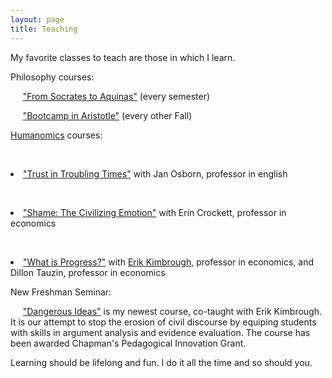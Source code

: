 ```yaml
---
layout: page
title: Teaching
---
```


My favorite classes to teach are those in which I learn.

Philosophy courses:

&nbsp;&nbsp;&nbsp;&nbsp;&nbsp;<a href="https://www.brennanmcdavid.com/pdfs/Syllabus2022F.docx.pdf">"From Socrates to Aquinas"</a> (every semester)

&nbsp;&nbsp;&nbsp;&nbsp;&nbsp;<a href="https://www.brennanmcdavid.com/pdfs/Phil360syllabus.pdf">"Bootcamp in Aristotle"</a> (every other Fall)


<a href="https://www.chapman.edu/research/institutes-and-centers/smith-institute-for-political-economy-and-philosophy/academics-and-research/humanomics.aspx">Humanomics</a> courses: 

&nbsp;&nbsp;&nbsp;&nbsp;&nbsp;<Li><a href="https://www.brennanmcdavid.com/pdfs/357syllabus.Updated.05.04.20.pdf">"Trust in Troubling Times"</a> with Jan Osborn, professor in english

&nbsp;&nbsp;&nbsp;&nbsp;&nbsp;<Li><a href="https://www.brennanmcdavid.com/pdfs/357syllabusShame.pdf">"Shame: The Civilizing Emotion"</a> with Erin Crockett, professor in economics

&nbsp;&nbsp;&nbsp;&nbsp;&nbsp;<Li><a href="https://www.brennanmcdavid.com/pdfs/2023HumanomicsProgress.pdf">"What is Progress?"</a> with <a href="https://sites.google.com/site/erikkimbrough/">Erik Kimbrough</a>, professor in economics, and Dillon Tauzin, professor in economics</Li>

New Freshman Seminar: 

&nbsp;&nbsp;&nbsp;&nbsp;&nbsp;<a href="https://www.brennanmcdavid.com/pdfs/DangerousIdeasSyllabusFall2024.pdf">"Dangerous Ideas"</a> is my newest course, co-taught with Erik Kimbrough. It is our attempt to stop the erosion of civil discourse by equiping students with skills in argument analysis and evidence evaluation. The course has been awarded Chapman's Pedagogical Innovation Grant. 



Learning should be lifelong and fun. I do it all the time and so should you.
